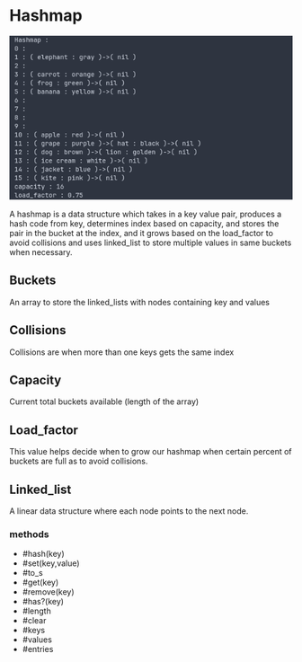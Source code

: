 # Hashmap

<img src="./hashmap.png">

A hashmap is a data structure which takes in a key value pair, produces a hash code from key, determines index based on capacity, and stores the pair in the bucket at the index, and it grows based on the load_factor to avoid collisions and uses linked_list to store multiple values in same buckets when necessary.

## Buckets

An array to store the linked_lists with nodes containing key and values

## Collisions

Collisions are when more than one keys gets the same index

## Capacity

Current total buckets available (length of the array)

## Load_factor

This value helps decide when to grow our hashmap when certain percent of buckets are full as to avoid collisions.

## Linked_list

A linear data structure where each node points to the next node.

### methods

- #hash(key)
- #set(key,value)
- #to_s
- #get(key)
- #remove(key)
- #has?(key)
- #length
- #clear
- #keys
- #values
- #entries

